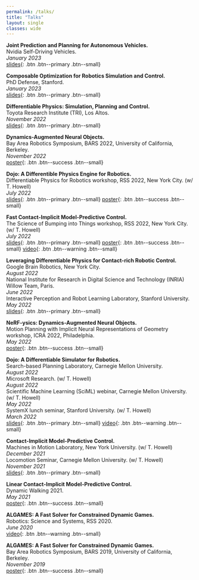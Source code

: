 ```yaml
---
permalink: /talks/
title: "Talks"
layout: single
classes: wide
---
```



**Joint Prediction and Planning for Autonomous Vehicles.**\
Nvidia Self-Driving Vehicles.\
_January 2023_\
[slides](https://docs.google.com/presentation/d/13qn21ZWIqEbKvGYmosH9A0c4WsiOJc15yfyASFPiAnw/edit?usp=sharing){: .btn .btn--primary .btn--small}

**Composable Optimization for Robotics Simulation and Control.**\
PhD Defense, Stanford.\
_January 2023_\
[slides](https://docs.google.com/presentation/d/1oKjD_2cVqWE2a1J3kyPH6VMSFcrcDP9iyxSeQ4rSDE4/edit?usp=sharing){: .btn .btn--primary .btn--small}

**Differentiable Physics: Simulation, Planning and Control.**\
Toyota Research Institute (TRI), Los Altos.\
_November 2022_\
[slides](https://docs.google.com/presentation/d/10nVMXkMPLkCNihU65Jv6a5CYDrZ6n224yU0DbLPrsmU/edit?usp=sharing){: .btn .btn--primary .btn--small}


**Dynamics-Augmented Neural Objects.**\
Bay Area Robotics Symposium, BARS 2022, University of California, Berkeley.\
_November 2022_\
[poster](https://docs.google.com/presentation/d/14_dLVGmXb5Y0YpDZdI-HyH2D16YB7iIu72HHW8df6Qg/edit?usp=sharing){: .btn .btn--success .btn--small}

**Dojo: A Differentible Physics Engine for Robotics.**\
Differentiable Physics for Robotics workshop, RSS 2022, New York City. (w/ T. Howell)\
_July 2022_\
[slides](https://slides.com/simonlc/dojo_rss_2022){: .btn .btn--primary .btn--small}
[poster](https://docs.google.com/presentation/d/1AAeET1SWs5AQLwMyhfb459k54OyeDKWvuW0kmxGp9Tg/edit?usp=sharing){: .btn .btn--success .btn--small}


**Fast Contact-Implicit Model-Predictive Control.**\
The Science of Bumping into Things workshop, RSS 2022, New York City. (w/ T. Howell)\
_July 2022_\
[slides](https://slides.com/simonlc/contact_implicit_mpc){: .btn .btn--primary .btn--small}
[poster](https://docs.google.com/presentation/d/1LGLuUVgLZlvYkQJFeRqih6n-POKYpDpZ6_BQuaghM7o/edit?usp=sharing){: .btn .btn--success .btn--small}
[video](https://youtu.be/CshPn-zp3wE){: .btn .btn--warning .btn--small}


**Leveraging Differentiable Physics for Contact-rich Robotic Control.**\
Google Brain Robotics, New York City.\
_August 2022_\
National Institute for Research in Digital Science and Technology (INRIA) Willow Team, Paris.\
_June 2022_\
Interactive Perception and Robot Learning Laboratory, Stanford University.\
_May 2022_\
[slides](https://slides.com/simonlc/differentiable_physics){: .btn .btn--primary .btn--small}


**NeRF-ysics: Dynamics-Augmented Neural Objects.**\
Motion Planning with Implicit Neural Representations of Geometry workshop, ICRA 2022, Philadelphia.\
_May 2022_\
[poster](https://docs.google.com/presentation/d/1AZIZ9Wlcw1lSXvedHJG2n-r06noO8FdFldb3D6Nob4Y/edit?usp=sharing){: .btn .btn--success .btn--small}


**Dojo: A Differentiable Simulator for Robotics.**\
Search-based Planning Laboratory, Carnegie Mellon University.\
_August 2022_\
Microsoft Research. (w/ T. Howell)\
_August 2022_\
Scientific Machine Learning (SciML) webinar, Carnegie Mellon University. (w/ T. Howell)\
_May 2022_\
SystemX lunch seminar, Stanford University. (w/ T. Howell)\
_March 2022_\
[slides](https://slides.com/simonlc/dojo){: .btn .btn--primary .btn--small}
[video](https://youtu.be/TRtOESXJxJQ){: .btn .btn--warning .btn--small}


**Contact-Implicit Model-Predictive Control.**\
Machines in Motion Laboratory, New York University. (w/ T. Howell)\
_December 2021_\
Locomotion Seminar, Carnegie Mellon University. (w/ T. Howell)\
_November 2021_\
[slides](https://docs.google.com/presentation/d/10ISBJSc59L5G2yDSQn3_41jKlwiByzRyGv49OtwesUA/edit?usp=sharing){: .btn .btn--primary .btn--small}


**Linear Contact-Implicit Model-Predictive Control.**\
Dynamic Walking 2021.\
_May 2021_\
[poster](https://docs.google.com/presentation/d/1xBPE5bt8clzfKlNhjlMX69ORlRJRFGS6Ccl_yHtVwMU/edit?usp=sharing){: .btn .btn--success .btn--small}


**ALGAMES: A Fast Solver for Constrained Dynamic Games.**\
Robotics: Science and Systems, RSS 2020.\
_June 2020_\
[video](https://youtu.be/86zFjuLxiw0){: .btn .btn--warning .btn--small}


**ALGAMES: A Fast Solver for Constrained Dynamic Games.**\
Bay Area Robotics Symposium, BARS 2019, University of California, Berkeley.\
_November 2019_\
[poster](https://docs.google.com/presentation/d/1L__swWDXXGQ7QQzgdk3GX09GMwZitt6W39iFpUmUTIw/edit?usp=sharing){: .btn .btn--success .btn--small}


